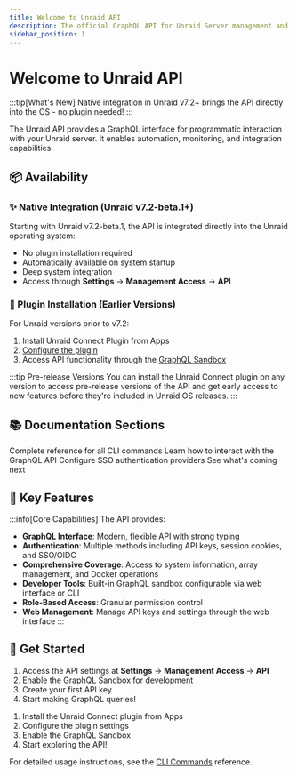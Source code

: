 ```yaml
---
title: Welcome to Unraid API
description: The official GraphQL API for Unraid Server management and automation
sidebar_position: 1
---
```


# Welcome to Unraid API

:::tip[What's New]
Native integration in Unraid v7.2+ brings the API directly into the OS - no plugin needed!
:::

The Unraid API provides a GraphQL interface for programmatic interaction with your Unraid server. It enables automation, monitoring, and integration capabilities.

## 📦 Availability

### ✨ Native Integration (Unraid v7.2-beta.1+)

Starting with Unraid v7.2-beta.1, the API is integrated directly into the Unraid operating system:

- No plugin installation required
- Automatically available on system startup
- Deep system integration
- Access through **Settings** → **Management Access** → **API**

### 🔌 Plugin Installation (Earlier Versions)

For Unraid versions prior to v7.2:

1. Install Unraid Connect Plugin from Apps
2. [Configure the plugin](./how-to-use-the-api.md#enabling-the-graphql-sandbox)
3. Access API functionality through the [GraphQL Sandbox](./how-to-use-the-api.md)

:::tip Pre-release Versions
You can install the Unraid Connect plugin on any version to access pre-release versions of the API and get early access to new features before they're included in Unraid OS releases.
:::

## 📚 Documentation Sections

<cards>
<card title="CLI Commands" icon="terminal" href="./cli">
  Complete reference for all CLI commands
</card>
<card title="Using the API" icon="code" href="./how-to-use-the-api">
  Learn how to interact with the GraphQL API
</card>
<card title="OIDC Setup" icon="shield" href="./oidc-provider-setup">
  Configure SSO authentication providers
</card>
<card title="Upcoming Features" icon="rocket" href="./upcoming-features">
  See what's coming next
</card>
</cards>


## 🌟 Key Features

:::info[Core Capabilities]
The API provides:

- **GraphQL Interface**: Modern, flexible API with strong typing
- **Authentication**: Multiple methods including API keys, session cookies, and SSO/OIDC
- **Comprehensive Coverage**: Access to system information, array management, and Docker operations
- **Developer Tools**: Built-in GraphQL sandbox configurable via web interface or CLI
- **Role-Based Access**: Granular permission control
- **Web Management**: Manage API keys and settings through the web interface
:::

## 🚀 Get Started

<tabs>
<tabItem value="v72" label="Unraid v7.2+" default>

1. Access the API settings at **Settings** → **Management Access** → **API**
2. Enable the GraphQL Sandbox for development
3. Create your first API key
4. Start making GraphQL queries!

</tabItem>
<tabItem value="older" label="Earlier Versions">

1. Install the Unraid Connect plugin from Apps
2. Configure the plugin settings
3. Enable the GraphQL Sandbox
4. Start exploring the API!

</tabItem>
</tabs>

For detailed usage instructions, see the [CLI Commands](./cli) reference.
